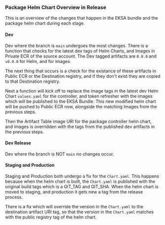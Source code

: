 ### Package Helm Chart Overview in Release
This is an overview of the changes that happen in the EKSA bundle and the package helm chart during each stage.

#### Dev
Dev where the branch is `main` undergoes the most changes. There is a function that checks for the latest dev tags of Helm Charts, and Images in Private ECR of the source account. The Dev tagged artifacts are `0.0.0` and `v0.0.0` for Helm, and for images. 

The next thing that occurs is a check for the existance of these artifacts in Public ECR or the Destination registry, and if they don't exist they are copied to that Destination registry.

Next a function will kick off to replace the image tags in the latest dev Helm Chart `values.yaml` for the controller, and token refresher with the images which will be published to the EKSA Bundle. This new modified helm chart will be pushed to Public ECR now, alongside the matching Images from the previous steps.

Then the Artifact Table image URI for the package controller helm chart, and images is overridden with the tags from the published dev artifacts in the previous steps.

#### Dev Release

Dev where the branch is NOT `main` no changes occur.

#### Staging and Production

Staging and Production both undergo a fix for the `Chart.yaml`. This happens because when the helm chart is built, the `Chart.yaml` is published with the original build tags which is a GIT_TAG and GIT_SHA. When the helm chart is moved to staging, and production it gets new a tag from the release process.

There is a fix which will override the version in the `Chart.yaml` to the destination artifact URI tag, so that the version in the `Chart.yaml` matches with the public registry tag of the helm chart.
